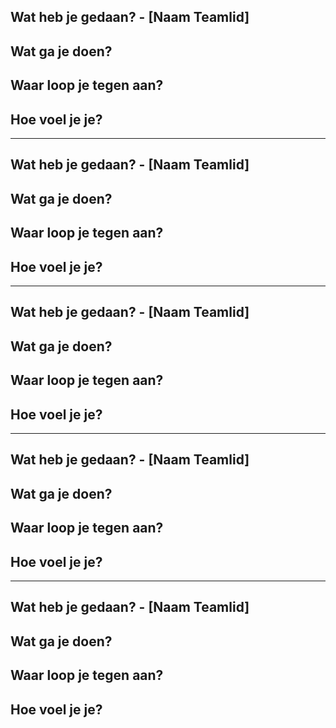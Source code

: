 ## Wat heb je gedaan? - [Naam Teamlid]

## Wat ga je doen?

## Waar loop je tegen aan?

## Hoe voel je je?
---
## Wat heb je gedaan? - [Naam Teamlid]

## Wat ga je doen?

## Waar loop je tegen aan?

## Hoe voel je je?
---
## Wat heb je gedaan? - [Naam Teamlid]

## Wat ga je doen?

## Waar loop je tegen aan?

## Hoe voel je je?
---
## Wat heb je gedaan? - [Naam Teamlid]

## Wat ga je doen?

## Waar loop je tegen aan?

## Hoe voel je je?
---
## Wat heb je gedaan? - [Naam Teamlid]

## Wat ga je doen?

## Waar loop je tegen aan?

## Hoe voel je je?
